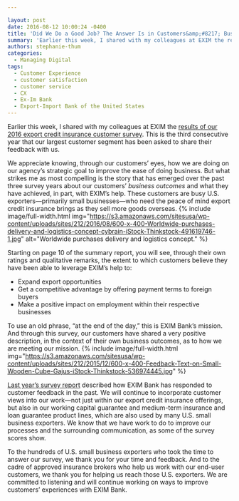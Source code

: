 ```yaml
---

layout: post
date: 2016-08-12 10:00:24 -0400
title: 'Did We Do a Good Job? The Answer Is in Customers&amp;#8217; Business Outcomes'
summary: 'Earlier this week, I shared with my colleagues at EXIM the results of our 2016 export credit insurance customer survey. This is the third consecutive year that our largest customer segment has been asked to share their feedback with us. We appreciate knowing, through our customers&amp;#8217; eyes, how we are doing on our agency&amp;#8217;s strategic'
authors: stephanie-thum
categories:
  - Managing Digital
tags:
  - Customer Experience
  - customer satisfaction
  - customer service
  - CX
  - Ex-Im Bank
  - Export-Import Bank of the United States
---
```


Earlier this week, I shared with my colleagues at EXIM the [results of our 2016 export credit insurance customer survey](http://www.exim.gov/sites/default/files/reports/2016-Export-Credit-Insurance-Customer-Survey-Final.pdf). This is the third consecutive year that our largest customer segment has been asked to share their feedback with us.

We appreciate knowing, through our customers&#8217; eyes, how we are doing on our agency&#8217;s strategic goal to improve the ease of doing business. But what strikes me as most compelling is the story that has emerged over the past three survey years about our customers’ _business outcomes_ and what they have achieved, in part, with EXIM’s help.  These customers are busy U.S. exporters—primarily small businesses—who need the peace of mind export credit insurance brings as they sell more goods overseas. 
{% include image/full-width.html img="https://s3.amazonaws.com/sitesusa/wp-content/uploads/sites/212/2016/08/600-x-400-Worldwide-purchases-delivery-and-logistics-concept-cybrain-iStock-Thinkstock-491619746-1.jpg" alt="Worldwide purchases delivery and logistics concept." %} 

Starting on page 10 of the summary report, you will see, through their own ratings and qualitative remarks, the extent to which customers believe they have been able to leverage EXIM’s help to:

  * Expand export opportunities
  * Get a competitive advantage by offering payment terms to foreign buyers
  * Make a positive impact on employment within their respective businesses

To use an old phrase, “at the end of the day,” this is EXIM Bank’s mission. And through this survey, our customers have shared a very positive description, in the context of their own business outcomes, as to how we are meeting our mission. 
{% include image/full-width.html img="https://s3.amazonaws.com/sitesusa/wp-content/uploads/sites/212/2015/12/600-x-400-Feedback-Text-on-Small-Wooden-Cube-Gajus-iStock-Thinkstock-536974445.jpg" %} 

[Last year’s survey report](https://www.WHATEVER/2015/12/22/after-the-survey-turning-customer-feedback-into-action/) described how EXIM Bank has responded to customer feedback in the past. We will continue to incorporate customer views into our work—not just within our export credit insurance offerings, but also in our working capital guarantee and medium-term insurance and loan guarantee product lines, which are also used by many U.S. small business exporters. We know that we have work to do to improve our processes and the surrounding communication, as some of the survey scores show.

To the hundreds of U.S. small business exporters who took the time to answer our survey, we thank you for your time and feedback. And to the cadre of approved insurance brokers who help us work with our end-user customers, we thank you for helping us reach those U.S. exporters. We are committed to listening and will continue working on ways to improve customers&#8217; experiences with EXIM Bank.